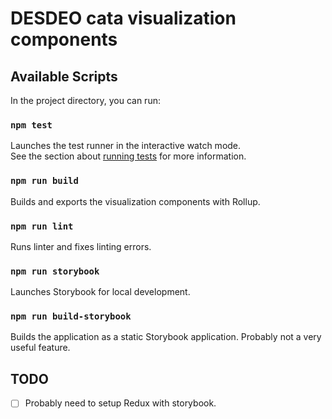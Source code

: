# DESDEO cata visualization components

## Available Scripts

In the project directory, you can run:

### `npm test`
Launches the test runner in the interactive watch mode.\
See the section about [running tests](https://facebook.github.io/create-react-app/docs/running-tests) for more information.

### `npm run build`
Builds and exports the visualization components with Rollup.

### `npm run lint`
Runs linter and fixes linting errors.

### `npm run storybook`
Launches Storybook for local development.

### `npm run build-storybook`
Builds the application as a static Storybook application. Probably not a very useful feature.

## TODO
- [ ] Probably need to setup Redux with storybook.